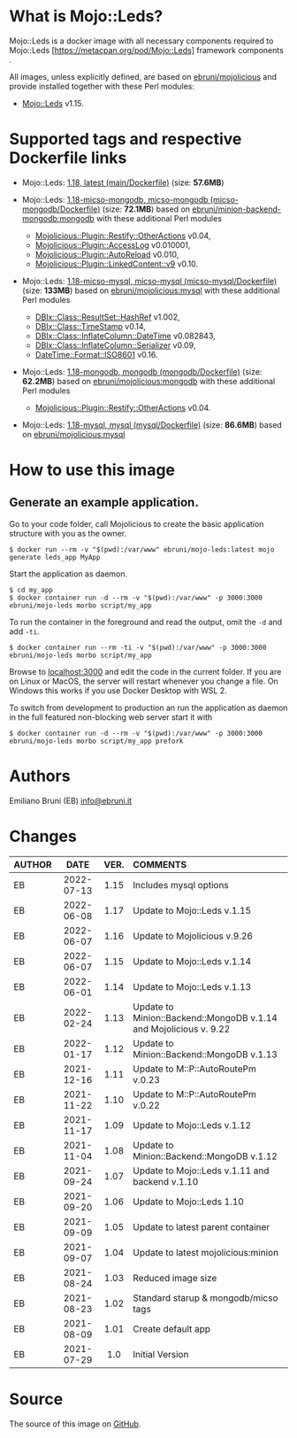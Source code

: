 <!-- this file is generated via docker-builder, do not edit it directly -->


# What is Mojo::Leds?

Mojo::Leds is a docker image with all necessary components required to Mojo::Leds [https://metacpan.org/pod/Mojo::Leds] framework components .

All images, unless explicitly defined, are based on [ebruni/mojolicious](https://hub.docker.com/repository/docker/ebruni/mojolicious) and provide installed together with these Perl modules:

* [Mojo::Leds](https://metacpan.org/pod/Mojo::Leds) v1.15.

# Supported tags and respective Dockerfile links

* Mojo::Leds: [1.18, latest (main/Dockerfile)](https://github.com/EmilianoBruni/Mojo-Leds/blob/master/main/Dockerfile) (size: **57.6MB**)

* Mojo::Leds: [1.18-micso-mongodb, micso-mongodb (micso-mongodb/Dockerfile)](https://github.com/EmilianoBruni/Mojo-Leds/blob/master/micso-mongodb/Dockerfile) (size: **72.1MB**) based on [ebruni/minion-backend-mongodb:mongodb](https://hub.docker.com/repository/docker/ebruni/minion-backend-mongodb) with these additional Perl modules

  * [Mojolicious::Plugin::Restify::OtherActions](https://metacpan.org/pod/Mojolicious::Plugin::Restify::OtherActions) v0.04,
  * [Mojolicious::Plugin::AccessLog](https://metacpan.org/pod/Mojolicious::Plugin::AccessLog) v0.010001,
  * [Mojolicious::Plugin::AutoReload](https://metacpan.org/pod/Mojolicious::Plugin::AutoReload) v0.010,
  * [Mojolicious::Plugin::LinkedContent::v9](https://metacpan.org/pod/Mojolicious::Plugin::LinkedContent::v9) v0.10.
* Mojo::Leds: [1.18-micso-mysql, micso-mysql (micso-mysql/Dockerfile)](https://github.com/EmilianoBruni/Mojo-Leds/blob/master/micso-mysql/Dockerfile) (size: **133MB**) based on [ebruni/mojolicious:mysql](https://hub.docker.com/repository/docker/ebruni/mojolicious) with these additional Perl modules

  * [DBIx::Class::ResultSet::HashRef](https://metacpan.org/pod/DBIx::Class::ResultSet::HashRef) v1.002,
  * [DBIx::Class::TimeStamp](https://metacpan.org/pod/DBIx::Class::TimeStamp) v0.14,
  * [DBIx::Class::InflateColumn::DateTime](https://metacpan.org/pod/DBIx::Class::InflateColumn::DateTime) v0.082843,
  * [DBIx::Class::InflateColumn::Serializer](https://metacpan.org/pod/DBIx::Class::InflateColumn::Serializer) v0.09,
  * [DateTime::Format::ISO8601](https://metacpan.org/pod/DateTime::Format::ISO8601) v0.16.
* Mojo::Leds: [1.18-mongodb, mongodb (mongodb/Dockerfile)](https://github.com/EmilianoBruni/Mojo-Leds/blob/master/mongodb/Dockerfile) (size: **62.2MB**) based on [ebruni/mojolicious:mongodb](https://hub.docker.com/repository/docker/ebruni/mojolicious) with these additional Perl modules

  * [Mojolicious::Plugin::Restify::OtherActions](https://metacpan.org/pod/Mojolicious::Plugin::Restify::OtherActions) v0.04.
* Mojo::Leds: [1.18-mysql, mysql (mysql/Dockerfile)](https://github.com/EmilianoBruni/Mojo-Leds/blob/master/mysql/Dockerfile) (size: **86.6MB**) based on [ebruni/mojolicious:mysql](https://hub.docker.com/repository/docker/ebruni/mojolicious) 
# How to use this image

## Generate an example application.

Go to your code folder, call Mojolicious to create the basic application
structure with you as the owner.

    $ docker run --rm -v "$(pwd):/var/www" ebruni/mojo-leds:latest mojo generate leds_app MyApp

Start the application as daemon.

    $ cd my_app
    $ docker container run -d --rm -v "$(pwd):/var/www" -p 3000:3000 ebruni/mojo-leds morbo script/my_app

To run the container in the foreground and read the output, omit the `-d` and add `-ti`.

    $ docker container run --rm -ti -v "$(pwd):/var/www" -p 3000:3000 ebruni/mojo-leds morbo script/my_app

Browse to [localhost:3000](http://localhost:3000) and edit the code in the
current folder. If you are on Linux or MacOS, the server will restart whenever
you change a file. On Windows this works if you use Docker Desktop with WSL 2.

To switch from development to production an run the application as daemon in
the full featured non-blocking web server start it with

    $ docker container run -d --rm -v "$(pwd):/var/www" -p 3000:3000 ebruni/mojo-leds morbo script/my_app prefork

# Authors

Emiliano Bruni (EB) <info@ebruni.it>

# Changes

| AUTHOR | DATE | VER. | COMMENTS |
|:---|:---:|:---:|:---|
| EB | 2022-07-13 | 1.15 | Includes mysql options |
| EB | 2022-06-08 | 1.17 | Update to Mojo::Leds v.1.15 |
| EB | 2022-06-07 | 1.16 | Update to Mojolicious v.9.26 |
| EB | 2022-06-07 | 1.15 | Update to Mojo::Leds v.1.14 |
| EB | 2022-06-01 | 1.14 | Update to Mojo::Leds v.1.13 |
| EB | 2022-02-24 | 1.13 | Update to Minion::Backend::MongoDB v.1.14 and Mojolicious v. 9.22 |
| EB | 2022-01-17 | 1.12 | Update to Minion::Backend::MongoDB v.1.13 |
| EB | 2021-12-16 | 1.11 | Update to M::P::AutoRoutePm v.0.23 |
| EB | 2021-11-22 | 1.10 | Update to M::P::AutoRoutePm v.0.22 |
| EB | 2021-11-17 | 1.09 | Update to Mojo::Leds v.1.12 |
| EB | 2021-11-04 | 1.08 | Update to Minion::Backend::MongoDB v.1.12 |
| EB | 2021-09-24 | 1.07 | Update to Mojo::Leds v.1.11 and backend v.1.10 |
| EB | 2021-09-20 | 1.06 | Update to Mojo::Leds 1.10 |
| EB | 2021-09-09 | 1.05 | Update to latest parent container |
| EB | 2021-09-07 | 1.04 | Update to latest mojolicious:minion |
| EB | 2021-08-24 | 1.03 | Reduced image size |
| EB | 2021-08-23 | 1.02 | Standard starup & mongodb/micso tags |
| EB | 2021-08-09 | 1.01 | Create default app |
| EB | 2021-07-29 | 1.0 | Initial Version |

# Source

The source of this image on [GitHub](https://github.com/EmilianoBruni/Mojo-Leds).
